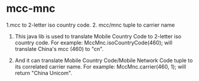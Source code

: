 mcc-mnc
=======

1.mcc to 2-letter iso country code. 2. mcc/mnc tuple to carrier name

1. This java lib is used to translate Mobile Country Code to
   2-letter iso country code. 
   For example:
   MccMnc.isoCountryCode(460); will translate China's mcc (460) to "cn".
   
2. And it can translate Mobile Country Code/Mobile Network Code tuple to
   its correlated carrier name. 
   For example:
   MccMnc.carrier(460, 1); will return "China Unicom".

